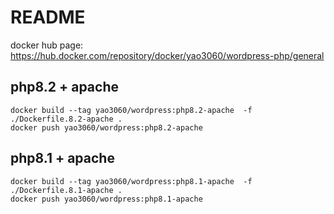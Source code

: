 # README

docker hub page: https://hub.docker.com/repository/docker/yao3060/wordpress-php/general

## php8.2 + apache

```
docker build --tag yao3060/wordpress:php8.2-apache  -f ./Dockerfile.8.2-apache .
docker push yao3060/wordpress:php8.2-apache
```

## php8.1 + apache

```
docker build --tag yao3060/wordpress:php8.1-apache  -f ./Dockerfile.8.1-apache .
docker push yao3060/wordpress:php8.1-apache
```
